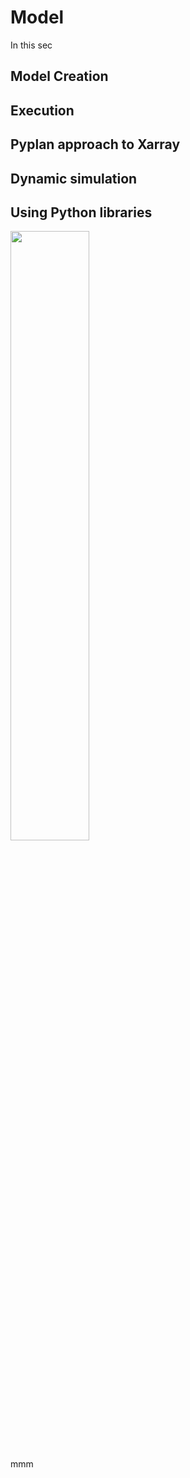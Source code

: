 # Model
In this sec
## Model Creation
## Execution
## Pyplan approach to Xarray
## Dynamic simulation
## Using Python libraries


<img src="image.jpg" width="50%" height="50%" />
<i class="icon-file"></i>
<i class="fa fa-folder-open"></i>

mmm
<!--stackedit_data:
eyJoaXN0b3J5IjpbMTU1NTY0MzI0OCw1MTE4OTU1ODAsNjMwMj
QxODQ0LC0xNDA2ODg1NDIyLC00MDkyNjM2MjEsLTE0NDYzNzE4
OTddfQ==
-->